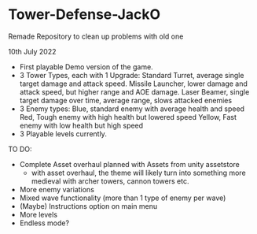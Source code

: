 # Tower-Defense-JackO
Remade Repository to clean up problems with old one

10th July 2022
- First playable Demo version of the game.
- 3 Tower Types, each with 1 Upgrade:
	Standard Turret, average single target damage and attack speed.
	Missile Launcher, lower damage and attack speed, but higher range and AOE damage.
	Laser Beamer, single target damage over time, average range, slows attacked enemies
- 3 Enemy types:
	Blue, standard enemy with average health and speed
	Red, Tough enemy with high health but lowered speed
	Yellow, Fast enemy with low health but high speed
- 3 Playable levels currently.

TO DO:
- Complete Asset overhaul planned with Assets from unity assetstore
  - with asset overhaul, the theme will likely turn into something more medieval with archer towers, cannon towers etc.
- More enemy variations
- Mixed wave functionality (more than 1 type of enemy per wave)
- (Maybe) Instructions option on main menu
- More levels
- Endless mode?
